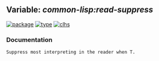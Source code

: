 ## Variable: ***common-lisp:*read-suppress****
[![package](https://img.shields.io/badge/Package-COMMON--LISP-5f9ea0.svg?style=social&colorA=999999)](../) [![type](https://img.shields.io/badge/Type-Variable-5f9ea0.svg?style=social&colorA=999999)](../#variable) [![clhs](https://img.shields.io/badge/CLHS-*READ--SUPPRESS*-5f9ea0.svg?style=social&colorA=999999)](http://www.lispworks.com/documentation/HyperSpec/Body/v_rd_sup.htm) 
### Documentation
```
Suppress most interpreting in the reader when T.
```
